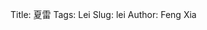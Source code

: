Title: 夏雷
Tags: Lei
Slug: lei
Author: Feng Xia

<div id="sth"></div>

<script type="text/babel">

        var images = [];
        for (var i=1; i<101; i++){
            var pad = "0000";
            var str = ""+i;
            var name = pad.substring(0, pad.length - str.length) + str;
            images.push({
                key: name,
                thumb: "/images/memory/IMG_"+name+"-small.jpg",
                full: "/images/memory/IMG_"+name+".jpg"
            });
        }

var OneBox = React.createClass({
    render: function(){
        return(
            <div className="pin-card" style={{backgroundColor:"#1e1e1f"}}>
                <img src={this.props.image.full} className="center-block img-responsive"/>
                <h3 style={{color:"white"}}>I miss you very much.</h3>
            </div>
        );
    }
});

var ImageField = React.createClass({
    render: function(){
        var img = this.props.img;

        return (
            <div style={{display:"block"}} key={img.key}>
            <span onClick={this.props.onClick.bind(null,img)}>
                <img src={img.thumb} width="100%"/>
            </span>
            </div>
        );
    }
});

var PresentationBox = React.createClass({
    getInitialState: function(){
        return {
            showing: this.props.images[0]
        }
    },
    setImage: function(img){
        this.setState({
            showing: img
        });
    },
    componentDidMount: function(){
    },
    render: function(){
        var imageFields = this.props.images.map(function(img){
            return (
                <ImageField img={img} onClick={this.setImage} />
            );
        }, this);
        return (
            <div>
                <OneBox image={this.state.showing} />
                <div className="my-multicol-4 grid">
                    {imageFields}
                </div>
            </div>
        );
    }
});

ReactDOM.render(
  <PresentationBox images={images} />,
  document.getElementById("sth")
);
</script>
